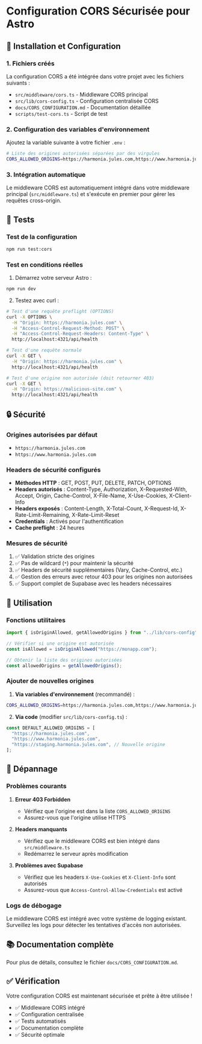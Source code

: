 # Configuration CORS Sécurisée pour Astro

## 🚀 Installation et Configuration

### 1. Fichiers créés

La configuration CORS a été intégrée dans votre projet avec les fichiers suivants :

- `src/middleware/cors.ts` - Middleware CORS principal
- `src/lib/cors-config.ts` - Configuration centralisée CORS
- `docs/CORS_CONFIGURATION.md` - Documentation détaillée
- `scripts/test-cors.ts` - Script de test

### 2. Configuration des variables d'environnement

Ajoutez la variable suivante à votre fichier `.env` :

```bash
# Liste des origines autorisées séparées par des virgules
CORS_ALLOWED_ORIGINS=https://harmonia.jules.com,https://www.harmonia.jules.com
```

### 3. Intégration automatique

Le middleware CORS est automatiquement intégré dans votre middleware principal (`src/middleware.ts`) et s'exécute en premier pour gérer les requêtes cross-origin.

## 🧪 Tests

### Test de la configuration

```bash
npm run test:cors
```

### Test en conditions réelles

1. Démarrez votre serveur Astro :

```bash
npm run dev
```

2. Testez avec curl :

```bash
# Test d'une requête preflight (OPTIONS)
curl -X OPTIONS \
  -H "Origin: https://harmonia.jules.com" \
  -H "Access-Control-Request-Method: POST" \
  -H "Access-Control-Request-Headers: Content-Type" \
  http://localhost:4321/api/health

# Test d'une requête normale
curl -X GET \
  -H "Origin: https://harmonia.jules.com" \
  http://localhost:4321/api/health

# Test d'une origine non autorisée (doit retourner 403)
curl -X GET \
  -H "Origin: https://malicious-site.com" \
  http://localhost:4321/api/health
```

## 🔒 Sécurité

### Origines autorisées par défaut

- `https://harmonia.jules.com`
- `https://www.harmonia.jules.com`

### Headers de sécurité configurés

- **Méthodes HTTP** : GET, POST, PUT, DELETE, PATCH, OPTIONS
- **Headers autorisés** : Content-Type, Authorization, X-Requested-With, Accept, Origin, Cache-Control, X-File-Name, X-Use-Cookies, X-Client-Info
- **Headers exposés** : Content-Length, X-Total-Count, X-Request-Id, X-Rate-Limit-Remaining, X-Rate-Limit-Reset
- **Credentials** : Activés pour l'authentification
- **Cache preflight** : 24 heures

### Mesures de sécurité

1. ✅ Validation stricte des origines
2. ✅ Pas de wildcard (`*`) pour maintenir la sécurité
3. ✅ Headers de sécurité supplémentaires (Vary, Cache-Control, etc.)
4. ✅ Gestion des erreurs avec retour 403 pour les origines non autorisées
5. ✅ Support complet de Supabase avec les headers nécessaires

## 📝 Utilisation

### Fonctions utilitaires

```typescript
import { isOriginAllowed, getAllowedOrigins } from "../lib/cors-config";

// Vérifier si une origine est autorisée
const isAllowed = isOriginAllowed("https://monapp.com");

// Obtenir la liste des origines autorisées
const allowedOrigins = getAllowedOrigins();
```

### Ajouter de nouvelles origines

1. **Via variables d'environnement** (recommandé) :

```bash
CORS_ALLOWED_ORIGINS=https://harmonia.jules.com,https://www.harmonia.jules.com,https://staging.harmonia.jules.com
```

2. **Via code** (modifier `src/lib/cors-config.ts`) :

```typescript
const DEFAULT_ALLOWED_ORIGINS = [
  "https://harmonia.jules.com",
  "https://www.harmonia.jules.com",
  "https://staging.harmonia.jules.com", // Nouvelle origine
];
```

## 🔧 Dépannage

### Problèmes courants

1. **Erreur 403 Forbidden**

   - Vérifiez que l'origine est dans la liste `CORS_ALLOWED_ORIGINS`
   - Assurez-vous que l'origine utilise HTTPS

2. **Headers manquants**

   - Vérifiez que le middleware CORS est bien intégré dans `src/middleware.ts`
   - Redémarrez le serveur après modification

3. **Problèmes avec Supabase**
   - Vérifiez que les headers `X-Use-Cookies` et `X-Client-Info` sont autorisés
   - Assurez-vous que `Access-Control-Allow-Credentials` est activé

### Logs de débogage

Le middleware CORS est intégré avec votre système de logging existant. Surveillez les logs pour détecter les tentatives d'accès non autorisées.

## 📚 Documentation complète

Pour plus de détails, consultez le fichier `docs/CORS_CONFIGURATION.md`.

## ✅ Vérification

Votre configuration CORS est maintenant sécurisée et prête à être utilisée !

- ✅ Middleware CORS intégré
- ✅ Configuration centralisée
- ✅ Tests automatisés
- ✅ Documentation complète
- ✅ Sécurité optimale

